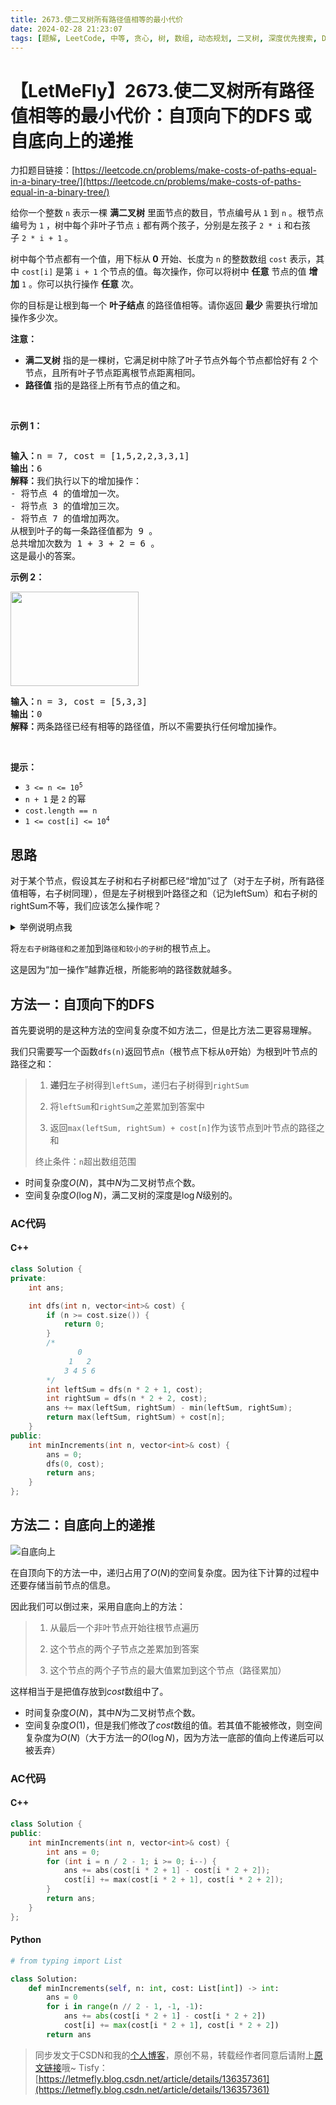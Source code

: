 ```yaml
---
title: 2673.使二叉树所有路径值相等的最小代价
date: 2024-02-28 21:23:07
tags: [题解, LeetCode, 中等, 贪心, 树, 数组, 动态规划, 二叉树, 深度优先搜索, DFS]
---
```


# 【LetMeFly】2673.使二叉树所有路径值相等的最小代价：自顶向下的DFS 或 自底向上的递推

力扣题目链接：[https://leetcode.cn/problems/make-costs-of-paths-equal-in-a-binary-tree/](https://leetcode.cn/problems/make-costs-of-paths-equal-in-a-binary-tree/)

<p>给你一个整数&nbsp;<code>n</code>&nbsp;表示一棵 <b>满二叉树</b>&nbsp;里面节点的数目，节点编号从 <code>1</code>&nbsp;到 <code>n</code>&nbsp;。根节点编号为 <code>1</code>&nbsp;，树中每个非叶子节点&nbsp;<code>i</code>&nbsp;都有两个孩子，分别是左孩子&nbsp;<code>2 * i</code>&nbsp;和右孩子&nbsp;<code>2 * i + 1</code>&nbsp;。</p>

<p>树中每个节点都有一个值，用下标从<b>&nbsp;0</b>&nbsp;开始、长度为 <code>n</code>&nbsp;的整数数组&nbsp;<code>cost</code>&nbsp;表示，其中&nbsp;<code>cost[i]</code>&nbsp;是第&nbsp;<code>i + 1</code>&nbsp;个节点的值。每次操作，你可以将树中&nbsp;<strong>任意</strong>&nbsp;节点的值&nbsp;<strong>增加</strong>&nbsp;<code>1</code>&nbsp;。你可以执行操作 <strong>任意</strong> 次。</p>

<p>你的目标是让根到每一个 <strong>叶子结点</strong>&nbsp;的路径值相等。请你返回 <strong>最少</strong>&nbsp;需要执行增加操作多少次。</p>

<p><b>注意：</b></p>

<ul>
	<li><strong>满二叉树</strong>&nbsp;指的是一棵树，它满足树中除了叶子节点外每个节点都恰好有 2 个节点，且所有叶子节点距离根节点距离相同。</li>
	<li><strong>路径值</strong> 指的是路径上所有节点的值之和。</li>
</ul>

<p>&nbsp;</p>

<p><strong>示例 1：</strong></p>

<p><img alt="" src="https://assets.leetcode.com/uploads/2023/04/04/binaryytreeedrawio-4.png" /></p>

<pre>
<b>输入：</b>n = 7, cost = [1,5,2,2,3,3,1]
<b>输出：</b>6
<b>解释：</b>我们执行以下的增加操作：
- 将节点 4 的值增加一次。
- 将节点 3 的值增加三次。
- 将节点 7 的值增加两次。
从根到叶子的每一条路径值都为 9 。
总共增加次数为 1 + 3 + 2 = 6 。
这是最小的答案。
</pre>

<p><strong>示例 2：</strong></p>

<p><img alt="" src="https://assets.leetcode.com/uploads/2023/04/04/binaryytreee2drawio.png" style="width: 205px; height: 151px;" /></p>

<pre>
<b>输入：</b>n = 3, cost = [5,3,3]
<b>输出：</b>0
<b>解释：</b>两条路径已经有相等的路径值，所以不需要执行任何增加操作。
</pre>

<p>&nbsp;</p>

<p><strong>提示：</strong></p>

<ul>
	<li><code>3 &lt;= n &lt;= 10<sup>5</sup></code></li>
	<li><code>n + 1</code> 是&nbsp;<code>2</code>&nbsp;的幂</li>
	<li><code>cost.length == n</code></li>
	<li><code>1 &lt;= cost[i] &lt;= 10<sup>4</sup></code></li>
</ul>

## 思路

对于某个节点，假设其左子树和右子树都已经“增加”过了（对于左子树，所有路径值相等，右子树同理），但是左子树根到叶路径之和（记为leftSum）和右子树的rightSum不等，我们应该怎么操作呢？

<details>
<summary>举例说明点我</summary>

> 例如如下二叉树中
> 
> ```
>    1
>  5   2
> 2 3 3 1
> ```
> 
> 的根节点```1```，假设其左子树已经由
> 
> ```
>  5
> 2 3
> ```
> 
> 变成了
> 
> ```
>  5
> 3 3
> ```
> 
> ，而右子树已经由
> 
> ```
>  2
> 3 1
> ```
> 变成了
> 
> ```
>  2
> 3 3
> ```
> 
> 那么我们应该如何进行下一步操作呢？
> 
> 对于根节点```1```：其左子树已经平衡，路径之和为```5 + 3 = 8```；其右子树已经平衡，路径之和为```2 + 3 = 5```。
> 
> 想要让左右子路径之和相等？当然只要```右子```的根节点```+3```即可。

也就是说：

</details>

将```左右子树路径和之差```加到```路径和较小的子树```的根节点上。

这是因为“加一操作”越靠近根，所能影响的路径数就越多。

## 方法一：自顶向下的DFS

首先要说明的是这种方法的空间复杂度不如方法二，但是比方法二更容易理解。

我们只需要写一个函数```dfs(n)```返回节点```n```（根节点下标从```0```开始）为根到叶节点的路径之和：

> 1. **递归**左子树得到```leftSum```，递归右子树得到```rightSum```
>
> 2. 将```leftSum```和```rightSum```之差累加到答案中
>
> 3. 返回```max(leftSum, rightSum) + cost[n]```作为该节点到叶节点的路径之和
>
> 终止条件：```n```超出数组范围

+ 时间复杂度$O(N)$，其中$N$为二叉树节点个数。
+ 空间复杂度$O(\log N)$，满二叉树的深度是$\log N$级别的。

### AC代码

#### C++

```cpp
class Solution {
private:
    int ans;

    int dfs(int n, vector<int>& cost) {
        if (n >= cost.size()) {
            return 0;
        }
        /*
               0
             1   2
            3 4 5 6
        */
        int leftSum = dfs(n * 2 + 1, cost);
        int rightSum = dfs(n * 2 + 2, cost);
        ans += max(leftSum, rightSum) - min(leftSum, rightSum);
        return max(leftSum, rightSum) + cost[n];
    }
public:
    int minIncrements(int n, vector<int>& cost) {
        ans = 0;
        dfs(0, cost);
        return ans;
    }
};
```

## 方法二：自底向上的递推

![自底向上](https://cors.tisfy.eu.org/https://img-blog.csdnimg.cn/direct/2332f2c002254d3da8b63c8c8fad9ee0.png)

<!-- ![自底向上](https://pic.leetcode.cn/1709128858-vXQXHL-%E6%97%A0%E6%A0%87%E9%A2%98.png) -->

在自顶向下的方法一中，递归占用了$O(N)$的空间复杂度。因为往下计算的过程中还要存储当前节点的信息。

因此我们可以倒过来，采用自底向上的方法：

> 1. 从最后一个非叶节点开始往根节点遍历
> 
> 2. 这个节点的两个子节点之差累加到答案
>
> 3. 这个节点的两个子节点的最大值累加到这个节点（路径累加）

这样相当于是把值存放到$cost$数组中了。

+ 时间复杂度$O(N)$，其中$N$为二叉树节点个数。
+ 空间复杂度$O(1)$，但是我们修改了$cost$数组的值。若其值不能被修改，则空间复杂度为$O(N)$（大于方法一的$O(\log N)$，因为方法一底部的值向上传递后可以被丢弃）

### AC代码

#### C++

```cpp
class Solution {
public:
    int minIncrements(int n, vector<int>& cost) {
        int ans = 0;
        for (int i = n / 2 - 1; i >= 0; i--) {
            ans += abs(cost[i * 2 + 1] - cost[i * 2 + 2]);
            cost[i] += max(cost[i * 2 + 1], cost[i * 2 + 2]);
        }
        return ans;
    }
};
```

#### Python

```python
# from typing import List

class Solution:
    def minIncrements(self, n: int, cost: List[int]) -> int:
        ans = 0
        for i in range(n // 2 - 1, -1, -1):
            ans += abs(cost[i * 2 + 1] - cost[i * 2 + 2])
            cost[i] += max(cost[i * 2 + 1], cost[i * 2 + 2])
        return ans
```

> 同步发文于CSDN和我的[个人博客](https://blog.letmefly.xyz/)，原创不易，转载经作者同意后请附上[原文链接](https://blog.letmefly.xyz/2024/02/28/LeetCode%202673.%E4%BD%BF%E4%BA%8C%E5%8F%89%E6%A0%91%E6%89%80%E6%9C%89%E8%B7%AF%E5%BE%84%E5%80%BC%E7%9B%B8%E7%AD%89%E7%9A%84%E6%9C%80%E5%B0%8F%E4%BB%A3%E4%BB%B7/)哦~
> Tisfy：[https://letmefly.blog.csdn.net/article/details/136357361](https://letmefly.blog.csdn.net/article/details/136357361)
